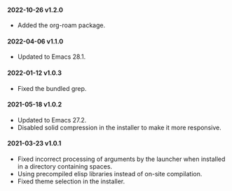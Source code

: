 #### 2022-10-26 v1.2.0

* Added the org-roam package.

#### 2022-04-06 v1.1.0

* Updated to Emacs 28.1.

#### 2022-01-12 v1.0.3

* Fixed the bundled grep.

#### 2021-05-18 v1.0.2

* Updated to Emacs 27.2.
* Disabled solid compression in the installer to make it more responsive.

#### 2021-03-23 v1.0.1

* Fixed incorrect processing of arguments by the launcher when installed in a directory containing spaces.
* Using precompiled elisp libraries instead of on-site compilation.
* Fixed theme selection in the installer.
